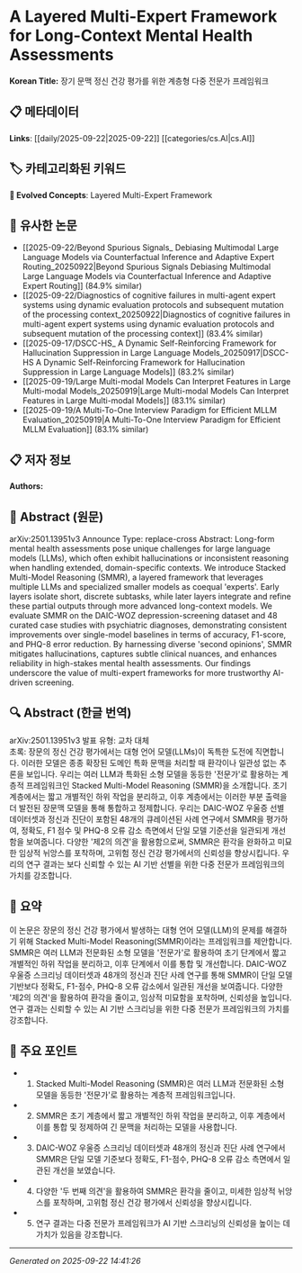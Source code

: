 # A Layered Multi-Expert Framework for Long-Context Mental Health Assessments

**Korean Title:** 장기 문맥 정신 건강 평가를 위한 계층형 다중 전문가 프레임워크

## 📋 메타데이터

**Links**: [[daily/2025-09-22|2025-09-22]] [[categories/cs.AI|cs.AI]]

## 🏷️ 카테고리화된 키워드
**🚀 Evolved Concepts**: Layered Multi-Expert Framework

## 🔗 유사한 논문
- [[2025-09-22/Beyond Spurious Signals_ Debiasing Multimodal Large Language Models via Counterfactual Inference and Adaptive Expert Routing_20250922|Beyond Spurious Signals Debiasing Multimodal Large Language Models via Counterfactual Inference and Adaptive Expert Routing]] (84.9% similar)
- [[2025-09-22/Diagnostics of cognitive failures in multi-agent expert systems using dynamic evaluation protocols and subsequent mutation of the processing context_20250922|Diagnostics of cognitive failures in multi-agent expert systems using dynamic evaluation protocols and subsequent mutation of the processing context]] (83.4% similar)
- [[2025-09-17/DSCC-HS_ A Dynamic Self-Reinforcing Framework for Hallucination Suppression in Large Language Models_20250917|DSCC-HS A Dynamic Self-Reinforcing Framework for Hallucination Suppression in Large Language Models]] (83.2% similar)
- [[2025-09-19/Large Multi-modal Models Can Interpret Features in Large Multi-modal Models_20250919|Large Multi-modal Models Can Interpret Features in Large Multi-modal Models]] (83.1% similar)
- [[2025-09-19/A Multi-To-One Interview Paradigm for Efficient MLLM Evaluation_20250919|A Multi-To-One Interview Paradigm for Efficient MLLM Evaluation]] (83.1% similar)

## 📋 저자 정보

**Authors:** 

## 📄 Abstract (원문)

arXiv:2501.13951v3 Announce Type: replace-cross 
Abstract: Long-form mental health assessments pose unique challenges for large language models (LLMs), which often exhibit hallucinations or inconsistent reasoning when handling extended, domain-specific contexts. We introduce Stacked Multi-Model Reasoning (SMMR), a layered framework that leverages multiple LLMs and specialized smaller models as coequal 'experts'. Early layers isolate short, discrete subtasks, while later layers integrate and refine these partial outputs through more advanced long-context models. We evaluate SMMR on the DAIC-WOZ depression-screening dataset and 48 curated case studies with psychiatric diagnoses, demonstrating consistent improvements over single-model baselines in terms of accuracy, F1-score, and PHQ-8 error reduction. By harnessing diverse 'second opinions', SMMR mitigates hallucinations, captures subtle clinical nuances, and enhances reliability in high-stakes mental health assessments. Our findings underscore the value of multi-expert frameworks for more trustworthy AI-driven screening.

## 🔍 Abstract (한글 번역)

arXiv:2501.13951v3 발표 유형: 교차 대체  
초록: 장문의 정신 건강 평가에서는 대형 언어 모델(LLMs)이 독특한 도전에 직면합니다. 이러한 모델은 종종 확장된 도메인 특화 문맥을 처리할 때 환각이나 일관성 없는 추론을 보입니다. 우리는 여러 LLM과 특화된 소형 모델을 동등한 '전문가'로 활용하는 계층적 프레임워크인 Stacked Multi-Model Reasoning (SMMR)을 소개합니다. 초기 계층에서는 짧고 개별적인 하위 작업을 분리하고, 이후 계층에서는 이러한 부분 출력을 더 발전된 장문맥 모델을 통해 통합하고 정제합니다. 우리는 DAIC-WOZ 우울증 선별 데이터셋과 정신과 진단이 포함된 48개의 큐레이션된 사례 연구에서 SMMR을 평가하여, 정확도, F1 점수 및 PHQ-8 오류 감소 측면에서 단일 모델 기준선을 일관되게 개선함을 보여줍니다. 다양한 '제2의 의견'을 활용함으로써, SMMR은 환각을 완화하고 미묘한 임상적 뉘앙스를 포착하며, 고위험 정신 건강 평가에서의 신뢰성을 향상시킵니다. 우리의 연구 결과는 보다 신뢰할 수 있는 AI 기반 선별을 위한 다중 전문가 프레임워크의 가치를 강조합니다.

## 📝 요약

이 논문은 장문의 정신 건강 평가에서 발생하는 대형 언어 모델(LLM)의 문제를 해결하기 위해 Stacked Multi-Model Reasoning(SMMR)이라는 프레임워크를 제안합니다. SMMR은 여러 LLM과 전문화된 소형 모델을 '전문가'로 활용하여 초기 단계에서 짧고 개별적인 하위 작업을 분리하고, 이후 단계에서 이를 통합 및 개선합니다. DAIC-WOZ 우울증 스크리닝 데이터셋과 48개의 정신과 진단 사례 연구를 통해 SMMR이 단일 모델 기반보다 정확도, F1-점수, PHQ-8 오류 감소에서 일관된 개선을 보여줍니다. 다양한 '제2의 의견'을 활용하여 환각을 줄이고, 임상적 미묘함을 포착하며, 신뢰성을 높입니다. 연구 결과는 신뢰할 수 있는 AI 기반 스크리닝을 위한 다중 전문가 프레임워크의 가치를 강조합니다.

## 🎯 주요 포인트

- 1. Stacked Multi-Model Reasoning (SMMR)은 여러 LLM과 전문화된 소형 모델을 동등한 '전문가'로 활용하는 계층적 프레임워크입니다.

- 2. SMMR은 초기 계층에서 짧고 개별적인 하위 작업을 분리하고, 이후 계층에서 이를 통합 및 정제하여 긴 문맥을 처리하는 모델을 사용합니다.

- 3. DAIC-WOZ 우울증 스크리닝 데이터셋과 48개의 정신과 진단 사례 연구에서 SMMR은 단일 모델 기준보다 정확도, F1-점수, PHQ-8 오류 감소 측면에서 일관된 개선을 보였습니다.

- 4. 다양한 '두 번째 의견'을 활용하여 SMMR은 환각을 줄이고, 미세한 임상적 뉘앙스를 포착하며, 고위험 정신 건강 평가에서 신뢰성을 향상시킵니다.

- 5. 연구 결과는 다중 전문가 프레임워크가 AI 기반 스크리닝의 신뢰성을 높이는 데 가치가 있음을 강조합니다.

---

*Generated on 2025-09-22 14:41:26*